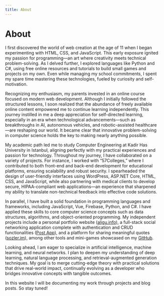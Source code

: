 ```yaml
---
title: About
---
```


# About

I first discovered the world of web creation at the age of 11 when I began experimenting with HTML, CSS, and JavaScript. This early exposure ignited my passion for programming—an art where creativity meets technical problem-solving. As I delved further, I explored languages like Python and C#, using free online resources and tutorials to build small games and projects on my own. Even while managing my school commitments, I spent my spare time mastering these technologies, fueled by curiosity and self-motivation.

Recognizing my enthusiasm, my parents invested in an online course focused on modern web development. Although I initially followed the structured lessons, I soon realized that the abundance of freely available online content empowered me to continue learning independently. This journey instilled in me a deep appreciation for self-directed learning, especially in an era when technological advancements—such as breakthroughs in AI, autonomous vehicles, and robotic-assisted healthcare—are reshaping our world. It became clear that innovative problem-solving in computer science holds the key to making nearly anything possible.

My academic path led me to study Computer Engineering at Kadir Has University in Istanbul, aligning perfectly with my practical experiences and passion for technology. Throughout my journey, I have collaborated on a variety of projects. For instance, I worked with “57Colleges,” where I contributed to both front-end and back-end development for educational platforms, ensuring scalability and robust security. I spearheaded the design of user-friendly interfaces using WordPress, ASP.NET Core, HTML, CSS, and JavaScript, while also partnering with medical clients to develop secure, HIPAA-compliant web applications—an experience that sharpened my ability to translate non-technical feedback into effective code solutions.

In parallel, I have built a solid foundation in programming languages and frameworks, including JavaScript, Vue, Firebase, Python, and C#. I have applied these skills to core computer science concepts such as data structures, algorithms, and object-oriented programming. My independent projects include a personal portfolio website ([aligu.info](https://aligu.info)), a full-stack social networking application complete with authentication and CRUD functionalities ([Post App](/projects/postapp)), and a platform for sharing meaningful quotes ([sozler.im](/projects/sozlerim)), among other tools and mini-games showcased on my [GitHub](https://github.com/aligu7).

Looking ahead, I am eager to specialize in artificial intelligence, machine learning, and neural networks. I plan to deepen my understanding of deep learning, natural language processing, and retrieval-augmented generation techniques. My goal is to merge cutting-edge theory with practical solutions that drive real-world impact, continually evolving as a developer who bridges innovative concepts with tangible outcomes.

In this website I will be documenting my work through projects and blog posts. So stay tuned!
